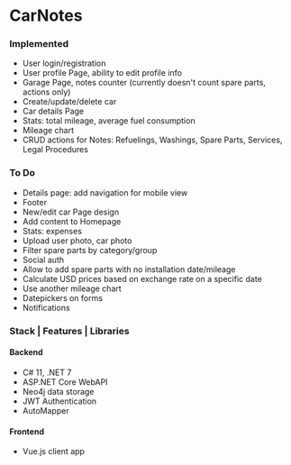 # CarNotes

### Implemented
- User login/registration
- User profile Page, ability to edit profile info
- Garage Page, notes counter (currently doesn't count spare parts, actions only)
- Create/update/delete car
- Car details Page
- Stats: total mileage, average fuel consumption
- Mileage chart
- CRUD actions for Notes: Refuelings, Washings, Spare Parts, Services, Legal Procedures

### To Do
- Details page: add navigation for mobile view
- Footer
- New/edit car Page design
- Add content to Homepage
- Stats: expenses
- Upload user photo, car photo
- Filter spare parts by category/group
- Social auth
- Allow to add spare parts with no installation date/mileage
- Calculate USD prices based on exchange rate on a specific date
- Use another mileage chart
- Datepickers on forms
- Notifications

### Stack | Features | Libraries

#### Backend
- C# 11, .NET 7
- ASP.NET Core WebAPI
- Neo4j data storage
- JWT Authentication
- AutoMapper

#### Frontend
- Vue.js client app
